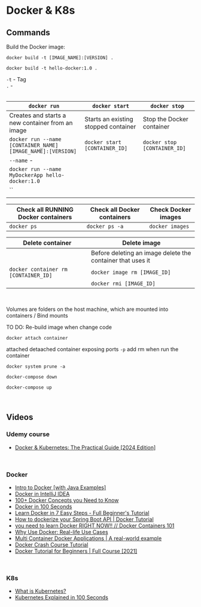 # Docker & K8s 

## Commands
Build the Docker image:
```
docker build -t [IMAGE_NAME]:[VERSION] .

docker build -t hello-docker:1.0 .
```
`-t` - Tag <br>
`.` - <br>
<br>

| `docker run`                                                | `docker start`                       | `docker stop`                |
|-------------------------------------------------------------|--------------------------------------|------------------------------|
| Creates and starts a new container from an image            | Starts an existing stopped container | Stop the Docker container    |
| `docker run --name [CONTAINER_NAME] [IMAGE_NAME]:[VERSION]` | `docker start [CONTAINER_ID]`        | `docker stop [CONTAINER_ID]` |
| `--name` -                                                  |                                      |                              |
| `docker run --name MyDockerApp hello-docker:1.0`            |                                      |                              |
| ``                                                          |                                      |                              |
|                                                             |                                      |                              |

| Check all RUNNING Docker containers  | Check all Docker containers  | Check Docker images |
|--------------------------------------|------------------------------|---------------------|
| `docker ps`                          | `docker ps -a`               | `docker images`     |

| Delete container                     | Delete image                                               |
|--------------------------------------|------------------------------------------------------------|
|                                      | Before deleting an image delete the container that uses it |
| `docker container rm [CONTAINER_ID]` | `docker image rm [IMAGE_ID]`                               |
|                                      | `docker rmi [IMAGE_ID]`                                    |

<br>

Volumes are folders on the host machine, which are mounted into containers / Bind mounts

TO DO: Re-build image when change code
```
docker attach container
```
attached detaached container
exposing ports `-p`
add rm when run the container
```
docker system prune -a
```
```
docker-compose down
```
```
docker-compose up
```
<br>

## Videos

### Udemy course
- [Docker & Kubernetes: The Practical Guide [2024 Edition]](https://www.udemy.com/course/docker-kubernetes-the-practical-guide/?couponCode=LETSLEARNNOWPP)
<br>

### Docker
- [Intro to Docker [with Java Examples]](https://www.youtube.com/watch?v=FzwIs2jMESM)
- [Docker in IntelliJ IDEA](https://www.youtube.com/watch?v=FzwIs2jMESM)
- [100+ Docker Concepts you Need to Know](https://www.youtube.com/watch?v=rIrNIzy6U_g)
- [Docker in 100 Seconds](https://www.youtube.com/watch?v=Gjnup-PuquQ)
- [Learn Docker in 7 Easy Steps - Full Beginner's Tutorial](https://www.youtube.com/watch?v=gAkwW2tuIqE)
- [How to dockerize your Spring Boot API | Docker Tutorial](https://www.youtube.com/watch?v=3SNKdr3f9Io)
- [you need to learn Docker RIGHT NOW!! // Docker Containers 101](https://www.youtube.com/watch?v=eGz9DS-aIeY)
- [Why Use Docker: Real-life Use Cases](https://www.youtube.com/watch?v=rcYswUg0J5k)
- [Multi Container Docker Applications | A real-world example](https://www.youtube.com/watch?v=bX_tFv0YCqg)
- [Docker Crash Course Tutorial](https://www.youtube.com/playlist?list=PL4cUxeGkcC9hxjeEtdHFNYMtCpjNBm3h7)
- [Docker Tutorial for Beginners | Full Course [2021]](https://www.youtube.com/watch?v=p28piYY_wv8&t=3763s)
<br>

### K8s
- [What is Kubernetes?](https://www.youtube.com/watch?v=IMOZCDhH7do&list=PLN_xGGp_EzELV3J2Bp-kNkmI2Vor338NI&index=9)
- [Kubernetes Explained in 100 Seconds](https://www.youtube.com/watch?v=PziYflu8cB8)